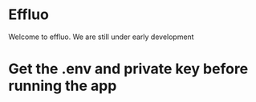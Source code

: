 # Effluo

Welcome to effluo. We are still under early development


# Get the .env and private key before running the app
